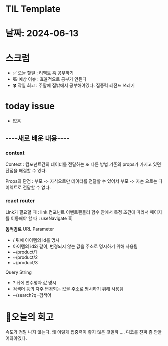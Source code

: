 # TIL Template

# 날짜: 2024-06-13

# 스크럼
- ✅ 오늘 할일 : 리액트 훅 공부하기
- 🙀 예상 이슈 : 효율적으로 공부가 안된다
- 🍀 작일 회고 : 주말에 집밖에서 공부해야겠다. 집중력 레전드 쓰레기


# today issue
- 없음

## ----새로 배운 내용----
### context
Context : 컴포넌트간의 데이터를 전달하는 또 다른 방법
기존의 props가 가지고 있던 단점을 해결할 수 있다.

Props의 단점 : 부모 -> 자식으로만 데이터를 전달할 수 있어서
부모 -> 자손 으로는 다이렉트로 전달할 수 없다. 

### react router
Link가 필요할 때 : link 컴포넌트
이벤트핸들러 함수 안에서 특정 조건에 따라서 페이지를 이동해야 할 때 : useNavigate 훅

**동적경로**
URL Parameter 
- / 뒤에 아이템의 id를 명시
- 아이템의 id와 같이, 변경되지 않는 값을 주소로 명시하기 위해 사용됨
- ~/product/1
- ~/product/2
- ~/product/3

Query String
- ? 뒤에 변수명과 값 명시
- 검색어 등의 자주 변경되는 값을 주소로 명시하기 위해 사용됨
- ~/search?q=검색어



# 🎱오늘의 회고
속도가 정말 나지 않는다. 
왜 이렇게 집중력이 좋지 않은 것일까 ....
디코를 진짜 좀 안들어와야겠다.
